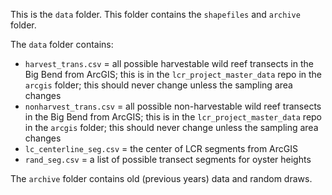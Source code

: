 This is the `data` folder. This folder contains the `shapefiles` and `archive` folder.   
  
The `data` folder contains:  
  
- `harvest_trans.csv` = all possible harvestable wild reef transects in the Big Bend from ArcGIS; this is in the `lcr_project_master_data` repo in the `arcgis` folder; this should never change unless the sampling area changes
- `nonharvest_trans.csv` = all possible non-harvestable wild reef transects in the Big Bend from ArcGIS; this is in the `lcr_project_master_data` repo in the `arcgis` folder; this should never change unless the sampling area changes
- `lc_centerline_seg.csv` = the center of LCR segments from ArcGIS
- `rand_seg.csv` = a list of possible transect segments for oyster heights

The `archive` folder contains old (previous years) data and random draws.
